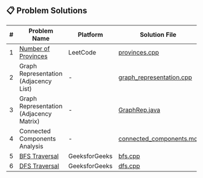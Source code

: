 ## 📋 Problem Solutions

| # | Problem Name | Platform | Solution File |
|---|--------------|----------|---------------|
| 1 | [Number of Provinces](https://leetcode.com/problems/number-of-provinces/) | LeetCode | [provinces.cpp](provinces.cpp) |
| 2 | Graph Representation (Adjacency List) | - | [graph_representation.cpp](graph_representation.cpp) |
| 3 | Graph Representation (Adjacency Matrix) | - | [GraphRep.java](GraphRep.java) |
| 4 | Connected Components Analysis | - | [connected_components.md](connected_components.md) |
| 5 | [BFS Traversal](https://practice.geeksforgeeks.org/problems/bfs-traversal-of-graph/1) | GeeksforGeeks | [bfs.cpp](bfs.cpp) |
| 6 | [DFS Traversal](https://practice.geeksforgeeks.org/problems/depth-first-traversal-for-a-graph/1) | GeeksforGeeks | [dfs.cpp](dfs.cpp) |
